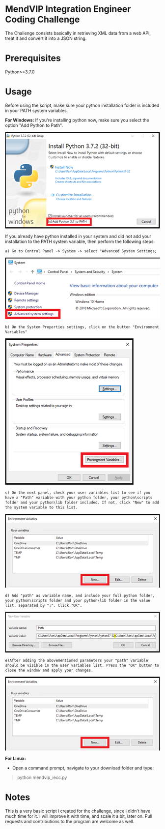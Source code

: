 # MendVIP Integration Engineer Coding Challenge

The Challenge consists basically in retrieving XML data from a web API, treat it and convert it into a JSON string.

# Prerequisites

Python>=3.7.0

# Usage

Before using the script, make sure your python installation folder is included in your PATH system variables.

**For Windows:** If you're installing python now, make sure you select the option "Add Python to Path". 

![Alt text](images/0001_add_Python_to_Path.png)

If you already have python installed in your system and did not add your installation to the PATH system variable, then perform the following steps:

	a) Go to Control Panel -> System -> select "Advanced System Settings;

![Alt text](images/0004_add_Python_to_Path.png)

	b) On the System Properties settings, click on the button "Environment Variables"

![Alt text](images/0005_add_Python_to_Path.png)

	c) On the next panel, check your user variables list to see if you have a "Path" variable with your python folder, your python\scripts folder and your python\lib folder included. If not, click "New" to add the system variable to this list.

![Alt text](images/0009_add_Python_to_Path.png)

	d) Add "path" as variable name, and include your full python folder, your python\scripts folder and your python\lib folder in the value list, separated by ";". Click "OK".

![Alt text](images/0015_add_Python_to_Path.png)

	e)After adding the abovementioned parameters your "path" variable should be visible in the user variables list. Press the "OK" button to close the window and apply your changes.

![Alt text](images/0009_add_Python_to_Path.png)

**For Linux:** 

- Open a command prompt, navigate to your download folder and type: 
>python mendvip_iecc.py

# Notes

This is a very basic script i created for the challenge, since i didn't have much time for it. I will improve it with time, and scale it a bit, later on. Pull requests and contributions to the program are welcome as well.
 
 
